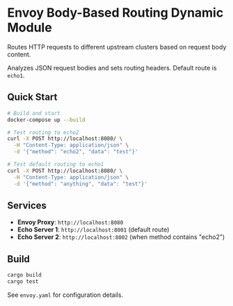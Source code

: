 # Envoy Body-Based Routing Dynamic Module

Routes HTTP requests to different upstream clusters based on request body content.

Analyzes JSON request bodies and sets routing headers. Default route is `echo1`.

## Quick Start

```bash
# Build and start
docker-compose up --build

# Test routing to echo2
curl -X POST http://localhost:8080/ \
  -H "Content-Type: application/json" \
  -d '{"method": "echo2", "data": "test"}'

# Test default routing to echo1
curl -X POST http://localhost:8080/ \
  -H "Content-Type: application/json" \
  -d '{"method": "anything", "data": "test"}'
```

## Services

- **Envoy Proxy**: `http://localhost:8080` 
- **Echo Server 1**: `http://localhost:8001` (default route)
- **Echo Server 2**: `http://localhost:8002` (when method contains "echo2")

## Build

```bash
cargo build
cargo test
```

See `envoy.yaml` for configuration details. 